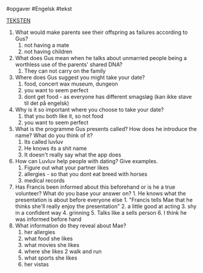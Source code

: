 #opgaver #Engelsk #tekst 

[TEKSTEN](file:///C:/Users/nordi/Downloads/The%20Circle.pdf)

1.  What would make parents see their offspring as failures according to Gus?
	1. not having  a mate
	2. not having children
2.  What does Gus mean when he talks about unmarried people being a worthless use of the parents' shared DNA?
	1. They can not carry on the family
3.  Where does Gus suggest you might take your date?
	1. food, concert wax museum, dungeon
	2. you want to seem perfect
	3. dont get food - as everyone has different smagsløg (kan ikke stave til det på engelsk)
4.  Why is it so important where you choose to take your date?
	1. that you both like it, so not food
	2. you want to seem perfect
5.  What is the programme Gus presents called? How does he introduce the name? What do you think of it?
	1. Its called luvluv
	2. He knows its a shit name
	3. It doesn't really say what the app does
6.  How can Luvluv help people with dating? Give examples.
	1. Figure out what your partner likes
	2. allergies - so that you dont eat breed with horses
	3. medical records
7.  Has Francis been informed about this beforehand or is he a true volunteer? What do you base your answer on?
		1. He knows what the presentation is about before everyone else
			1. "Francis tells Mae that he thinks she'll really enjoy the presentation"
		2. a little good at acting
		3. shy in a confident way
		4. grinning
		5. Talks like a sells person
		6. I think he was informed before hand
8.  What information do they reveal about Mae?
	1. her allergies
	2. what food she likes
	3. what movies she likes
	4. where she likes 2 walk and run
	5. what sports she likes
	6. her vistas